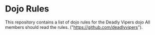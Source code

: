 Dojo Rules
==========

This repository contains a list of dojo rules for the Deadly Vipers dojo
All members should read the rules.
("https://github.com/deadlyvipers").

